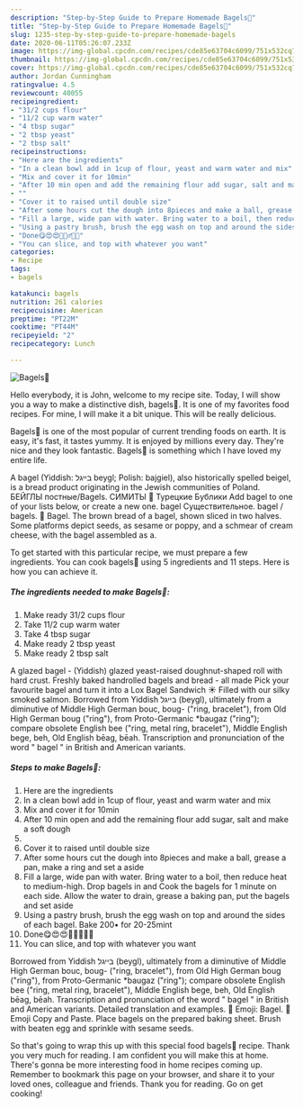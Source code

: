 ```yaml
---
description: "Step-by-Step Guide to Prepare Homemade Bagels🥯"
title: "Step-by-Step Guide to Prepare Homemade Bagels🥯"
slug: 1235-step-by-step-guide-to-prepare-homemade-bagels
date: 2020-06-11T05:26:07.233Z
image: https://img-global.cpcdn.com/recipes/cde85e63704c6099/751x532cq70/bagels🥯-recipe-main-photo.jpg
thumbnail: https://img-global.cpcdn.com/recipes/cde85e63704c6099/751x532cq70/bagels🥯-recipe-main-photo.jpg
cover: https://img-global.cpcdn.com/recipes/cde85e63704c6099/751x532cq70/bagels🥯-recipe-main-photo.jpg
author: Jordan Cunningham
ratingvalue: 4.5
reviewcount: 40055
recipeingredient:
- "31/2 cups flour"
- "11/2 cup warm water"
- "4 tbsp sugar"
- "2 tbsp yeast"
- "2 tbsp salt"
recipeinstructions:
- "Here are the ingredients"
- "In a clean bowl add in 1cup of flour, yeast and warm water and mix"
- "Mix and cover it for 10min"
- "After 10 min open and add the remaining flour add sugar, salt and make a soft dough"
- ""
- "Cover it to raised until double size"
- "After some hours cut the dough into 8pieces and make a ball, grease a pan, make a ring and set a aside"
- "Fill a large, wide pan with water. Bring water to a boil, then reduce heat to medium-high. Drop bagels in and Cook the bagels for 1 minute on each side. Allow the water to drain, grease a baking pan, put the bagels and set aside"
- "Using a pastry brush, brush the egg wash on top and around the sides of each bagel. Bake 200• for 20-25mint"
- "Done😋😍😍🤸🏻‍♂️💃🏻"
- "You can slice, and top with whatever you want"
categories:
- Recipe
tags:
- bagels

katakunci: bagels 
nutrition: 261 calories
recipecuisine: American
preptime: "PT22M"
cooktime: "PT44M"
recipeyield: "2"
recipecategory: Lunch

---
```



![Bagels🥯](https://img-global.cpcdn.com/recipes/cde85e63704c6099/751x532cq70/bagels🥯-recipe-main-photo.jpg)

Hello everybody, it is John, welcome to my recipe site. Today, I will show you a way to make a distinctive dish, bagels🥯. It is one of my favorites food recipes. For mine, I will make it a bit unique. This will be really delicious.

Bagels🥯 is one of the most popular of current trending foods on earth. It is easy, it's fast, it tastes yummy. It is enjoyed by millions every day. They're nice and they look fantastic. Bagels🥯 is something which I have loved my entire life.

A bagel (Yiddish: בײגל‎ beygl; Polish: bajgiel), also historically spelled beigel, is a bread product originating in the Jewish communities of Poland. БЕЙГЛЫ постные/Bagels. СИМИТЫ 🥯 Турецкие Бублики Add bagel to one of your lists below, or create a new one. bagel Существительное. bagel / bagels. 🥯 Bagel. The brown bread of a bagel, shown sliced in two halves. Some platforms depict seeds, as sesame or poppy, and a schmear of cream cheese, with the bagel assembled as a.


To get started with this particular recipe, we must prepare a few ingredients. You can cook bagels🥯 using 5 ingredients and 11 steps. Here is how you can achieve it.

<!--inarticleads1-->

##### The ingredients needed to make Bagels🥯:

1. Make ready 31/2 cups flour
1. Take 11/2 cup warm water
1. Take 4 tbsp sugar
1. Make ready 2 tbsp yeast
1. Make ready 2 tbsp salt


A glazed bagel - (Yiddish) glazed yeast-raised doughnut-shaped roll with hard crust. Freshly baked handrolled bagels and bread - all made Pick your favourite bagel and turn it into a Lox Bagel Sandwich ☀️ Filled with our silky smoked salmon. Borrowed from Yiddish בייגל‎ (beygl), ultimately from a diminutive of Middle High German bouc, boug- (&#34;ring, bracelet&#34;), from Old High German boug (&#34;ring&#34;), from Proto-Germanic *baugaz (&#34;ring&#34;); compare obsolete English bee (&#34;ring, metal ring, bracelet&#34;), Middle English bege, beh, Old English bēag, bēah. Transcription and pronunciation of the word &#34; bagel &#34; in British and American variants. 

<!--inarticleads2-->

##### Steps to make Bagels🥯:

1. Here are the ingredients
1. In a clean bowl add in 1cup of flour, yeast and warm water and mix
1. Mix and cover it for 10min
1. After 10 min open and add the remaining flour add sugar, salt and make a soft dough
1. 
1. Cover it to raised until double size
1. After some hours cut the dough into 8pieces and make a ball, grease a pan, make a ring and set a aside
1. Fill a large, wide pan with water. Bring water to a boil, then reduce heat to medium-high. Drop bagels in and Cook the bagels for 1 minute on each side. Allow the water to drain, grease a baking pan, put the bagels and set aside
1. Using a pastry brush, brush the egg wash on top and around the sides of each bagel. Bake 200• for 20-25mint
1. Done😋😍😍🤸🏻‍♂️💃🏻
1. You can slice, and top with whatever you want


Borrowed from Yiddish בייגל‎ (beygl), ultimately from a diminutive of Middle High German bouc, boug- (&#34;ring, bracelet&#34;), from Old High German boug (&#34;ring&#34;), from Proto-Germanic *baugaz (&#34;ring&#34;); compare obsolete English bee (&#34;ring, metal ring, bracelet&#34;), Middle English bege, beh, Old English bēag, bēah. Transcription and pronunciation of the word &#34; bagel &#34; in British and American variants. Detailed translation and examples. 🥯 Emoji: Bagel. 🥯 Emoji Copy and Paste. Place bagels on the prepared baking sheet. Brush with beaten egg and sprinkle with sesame seeds. 

So that's going to wrap this up with this special food bagels🥯 recipe. Thank you very much for reading. I am confident you will make this at home. There's gonna be more interesting food in home recipes coming up. Remember to bookmark this page on your browser, and share it to your loved ones, colleague and friends. Thank you for reading. Go on get cooking!
